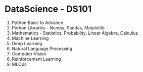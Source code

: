# DataScience - DS101

1. Python Basic to Advance
2. Python Libraries - Numpy, Pandas, Matplotlib
3. Mathematics - Statistics, Probability, Linear Algebra, Calculus
4. Machine Learning
5. Deep Learning
6. Natural Language Processing
7. Computer Vision
8. Reinforcement Learning
9. MLOps





